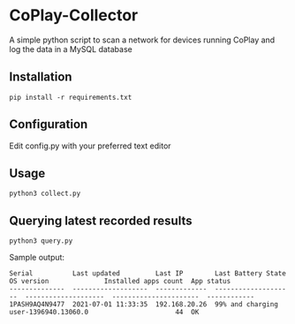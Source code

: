 # CoPlay-Collector
A simple python script to scan a network for devices running CoPlay and log the data in a MySQL database

## Installation

`pip install -r requirements.txt`

## Configuration

Edit config.py with your preferred text editor

## Usage

`python3 collect.py`

## Querying latest recorded results

`python3 query.py`

Sample output:

```
Serial          Last updated         Last IP        Last Battery State    OS version              Installed apps count  App status
--------------  -------------------  -------------  --------------------  --------------------  ----------------------  ------------
1PASH9AQ4N9477  2021-07-01 11:33:35  192.168.20.26  99% and charging      user-1396940.13060.0                      44  OK
```